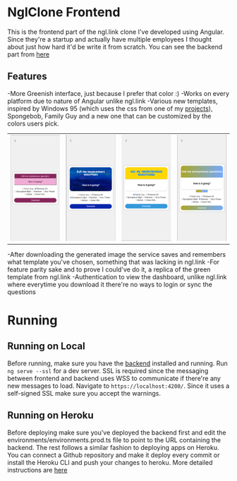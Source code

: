 # NglClone Frontend
This is the frontend part of the ngl.link clone I've developed using Angular. Since they're a startup and actually have multiple employees I thought about just how hard it'd be write it from scratch. You can see the backend part from [here](https://github.com/egeulk/ngl-clone-backend)

## Features
-More Greenish interface, just because I prefer that color :)
-Works on every platform due to nature of Angular unlike ngl.link
-Various new templates, inspired by Windows 95 (which uses the css from one of my [projects](https://github.com/egeulk/angular-windows-95-pink)), Spongebob, Family Guy and a new one that can be customized by the colors users pick.

<table>
  <tr>
    <td><img src="readme-images/templateTwo.png" alt="Windows 95"></td>
    <td><img src="readme-images/templateThree.png" alt="Spongebob Template"></td>
    <td><img src="readme-images/templateOne.png" alt="Family Guy"></td>
    <td><img src="readme-images/templateFour.png" alt="Rainbow Template"></td>
  </tr>
</table>

-After downloading the generated image the service saves and remembers what template you've chosen, something that was lacking in ngl.link
-For feature parity sake and to prove I could've do it, a replica of the green template from ngl.link
-Authentication to view the dashboard, unlike ngl.link where everytime you download it there're no ways to login or sync the questions

# Running

## Running on Local

Before running, make sure you have the [backend](https://github.com/egeulk/ngl-clone-backend) installed and running.
Run `ng serve --ssl` for a dev server. SSL is required since the messaging between frontend and backend uses WSS to communicate if there're any new messages to load. Navigate to `https://localhost:4200/`. Since it uses a self-signed SSL make sure you accept the warnings.

## Running on Heroku

Before deploying make sure you've deployed the backend first and edit the environments/environments.prod.ts file to point to the URL containing the backend.
The rest follows a similar fashion to deploying apps on Heroku. You can connect a Github repository and make it deploy every commit or install the Heroku CLI and push your changes to heroku. More detailed instructions are [here](https://devcenter.heroku.com/articles/git)
